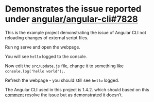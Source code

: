 # Demonstrates the issue reported under [angular/angular-cli#7828](https://github.com/angular/angular-cli/issues/7828)

This is the example project demonstrating the issue of Angular CLI not reloading changes of external script files.

Run ng serve and open the webpage.

You will see `hello` logged to the console.

Now edit the `src/update.js` file, change it to something like `console.log('hello world');`. 

Refresh the webpage - you should still see `hello` logged.

The Angular CLI used in this project is 1.4.2. which should based on this [comment](https://github.com/angular/angular-cli/issues/7828#issuecomment-333604019) resolve the issue but as demonstrated it doesn't.
